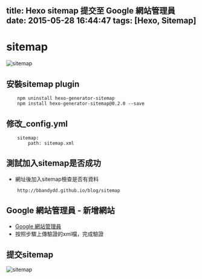 title: Hexo sitemap 提交至 Google 網站管理員
date: 2015-05-28 16:44:47
tags: [Hexo, Sitemap]
---

# sitemap

![sitemap](https://googledrive.com/host/0B0pH-JgGVSTDTDQ2TUtIR1FCVE0 "sitemap")

<!-- more -->

## 安裝sitemap plugin

```
	npm uninstall hexo-generator-sitemap
	npm install hexo-generator-sitemap@0.2.0 --save

```

## 修改_config.yml

```
	sitemap:
		path: sitemap.xml
```

## 測試加入sitemap是否成功

- 網址後加入sitemap檢查是否有資料
```
    http://bbandydd.github.io/blog/sitemap
```

## Google  網站管理員 - 新增網站

- [Google 網站管理員](https://www.google.com/webmasters/tools/home?hl=zh-TW&pli=1)
- 按照步驟上傳驗證的xml檔，完成驗證

## 提交sitemap

![sitemap](https://googledrive.com/host/0B0pH-JgGVSTDWGFoUmY0ZXJkZWM "sitemap")
